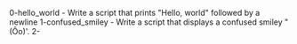0-hello_world - Write a script that prints "Hello, world" followed by a newline
1-confused_smiley - Write a script that displays a confused smiley "(Ôo)'.
2-
